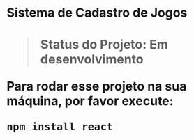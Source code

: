 <h1> Sistema de Cadastro de Jogos <h1>

> Status do Projeto: Em desenvolvimento

Para rodar esse projeto na sua máquina, por favor execute:

```
npm install react
```

